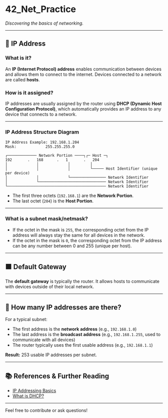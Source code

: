 # 42_Net_Practice

_Discovering the basics of networking._

---

## 📍 IP Address

### What is it?
An **IP (Internet Protocol) address** enables communication between devices and allows them to connect to the internet. Devices connected to a network are called **hosts**.

### How is it assigned?
IP addresses are usually assigned by the router using **DHCP (Dynamic Host Configuration Protocol)**, which automatically provides an IP address to any device that connects to a network.

---

### IP Address Structure Diagram

```
IP Address Example: 192.168.1.204
Mask:             255.255.255.0

┌───────────── Network Portion ────┐┌─ Host ─┐
192       .   168      .   1       .   204
│             │             │         │
│             │             │         └───── Host Identifier (unique per device)
│             │             └──────────────── Network Identifier
│             └────────────────────────────── Network Identifier
└──────────────────────────────────────────── Network Identifier
```

- The first three octets (`192.168.1`) are the **Network Portion**.
- The last octet (`204`) is the **Host Portion**.

---

### What is a subnet mask/netmask?

- If the octet in the mask is `255`, the corresponding octet from the IP address will always stay the same for all devices in the network.
- If the octet in the mask is `0`, the corresponding octet from the IP address can be any number between 0 and 255 (unique per host).

---

## 🟩 Default Gateway

The **default gateway** is typically the router. It allows hosts to communicate with devices outside of their local network.

---

## 🧮 How many IP addresses are there?

For a typical subnet:

- The first address is the **network address** (e.g., `192.168.1.0`)
- The last address is the **broadcast address** (e.g., `192.168.1.255`, used to communicate with all devices)
- The router typically uses the first usable address (e.g., `192.168.1.1`)

**Result:** 253 usable IP addresses per subnet.

---

## 📚 References & Further Reading

- [IP Addressing Basics](https://www.youtube.com/watch?v=5WfiTHiU4x8&list=PLIhvC56v63IKrRHh3gvZZBAGvsvOhwrRF)
- [What is DHCP?](https://en.wikipedia.org/wiki/Dynamic_Host_Configuration_Protocol)

---

Feel free to contribute or ask questions!
